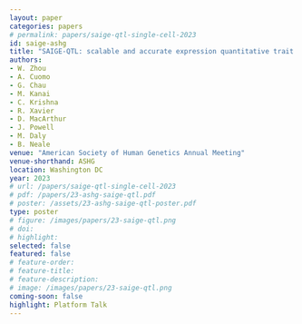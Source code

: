 ```yaml
---
layout: paper
categories: papers
# permalink: papers/saige-qtl-single-cell-2023
id: saige-ashg
title: "SAIGE-QTL: scalable and accurate expression quantitative trait locus mapping for single-cell studies"
authors:
- W. Zhou
- A. Cuomo
- G. Chau
- M. Kanai
- C. Krishna
- R. Xavier
- D. MacArthur
- J. Powell
- M. Daly
- B. Neale
venue: "American Society of Human Genetics Annual Meeting"
venue-shorthand: ASHG
location: Washington DC
year: 2023
# url: /papers/saige-qtl-single-cell-2023
# pdf: /papers/23-ashg-saige-qtl.pdf
# poster: /assets/23-ashg-saige-qtl-poster.pdf
type: poster
# figure: /images/papers/23-saige-qtl.png
# doi: 
# highlight:
selected: false
featured: false
# feature-order: 
# feature-title: 
# feature-description: 
# image: /images/papers/23-saige-qtl.png
coming-soon: false
highlight: Platform Talk
---
```

